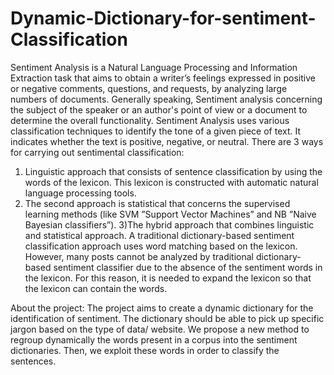 # Dynamic-Dictionary-for-sentiment-Classification
Sentiment Analysis is a Natural Language Processing and Information Extraction
task that aims to obtain a writer’s feelings expressed in positive or negative
comments, questions, and requests, by analyzing large numbers of documents.
Generally speaking, Sentiment analysis concerning the subject of the speaker or an
author's point of view or a document to determine the overall functionality. Sentiment
Analysis uses various classification techniques to identify the tone of a given piece of
text. It indicates whether the text is positive, negative, or neutral.
There are 3 ways for carrying out sentimental classification:
1) Linguistic approach that consists of sentence classification by using the words of
the lexicon. This lexicon is constructed with automatic natural language processing
tools.
2) The second approach is statistical that concerns the supervised learning methods
(like SVM ”Support Vector Machines” and NB ”Naive Bayesian classifiers”).
3)The hybrid approach that combines linguistic and statistical approach.
A traditional dictionary-based sentiment classification approach uses word matching
based on the lexicon. However, many posts cannot be analyzed by traditional
dictionary-based sentiment classifier due to the absence of the sentiment words in
the lexicon. For this reason, it is needed to expand the lexicon so that the lexicon
can contain the words.

About the project:
The project aims to create a dynamic dictionary for the identification of
sentiment. The dictionary should be able to pick up specific jargon based on
the type of data/ website.
We propose a new method to regroup dynamically the words present in a corpus into
the sentiment dictionaries. Then, we exploit these words in order to classify the
sentences.

